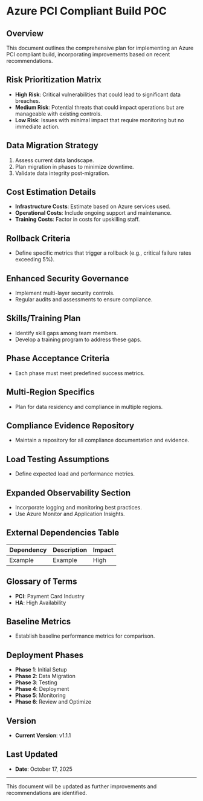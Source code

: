# Azure PCI Compliant Build POC

## Overview
This document outlines the comprehensive plan for implementing an Azure PCI compliant build, incorporating improvements based on recent recommendations.

## Risk Prioritization Matrix
- **High Risk**: Critical vulnerabilities that could lead to significant data breaches.
- **Medium Risk**: Potential threats that could impact operations but are manageable with existing controls.
- **Low Risk**: Issues with minimal impact that require monitoring but no immediate action.

## Data Migration Strategy
1. Assess current data landscape.
2. Plan migration in phases to minimize downtime.
3. Validate data integrity post-migration.

## Cost Estimation Details
- **Infrastructure Costs**: Estimate based on Azure services used.
- **Operational Costs**: Include ongoing support and maintenance.
- **Training Costs**: Factor in costs for upskilling staff.

## Rollback Criteria
- Define specific metrics that trigger a rollback (e.g., critical failure rates exceeding 5%).

## Enhanced Security Governance
- Implement multi-layer security controls.
- Regular audits and assessments to ensure compliance.

## Skills/Training Plan
- Identify skill gaps among team members.
- Develop a training program to address these gaps.

## Phase Acceptance Criteria
- Each phase must meet predefined success metrics.

## Multi-Region Specifics
- Plan for data residency and compliance in multiple regions.

## Compliance Evidence Repository
- Maintain a repository for all compliance documentation and evidence.

## Load Testing Assumptions
- Define expected load and performance metrics.

## Expanded Observability Section
- Incorporate logging and monitoring best practices.
- Use Azure Monitor and Application Insights.

## External Dependencies Table
| Dependency | Description | Impact |
|------------|-------------|--------|
| Example    | Example     | High   |

## Glossary of Terms
- **PCI**: Payment Card Industry
- **HA**: High Availability

## Baseline Metrics
- Establish baseline performance metrics for comparison.

## Deployment Phases
- **Phase 1**: Initial Setup
- **Phase 2**: Data Migration
- **Phase 3**: Testing
- **Phase 4**: Deployment
- **Phase 5**: Monitoring
- **Phase 6**: Review and Optimize

## Version
- **Current Version**: v1.1.1

## Last Updated
- **Date**: October 17, 2025

---
This document will be updated as further improvements and recommendations are identified.